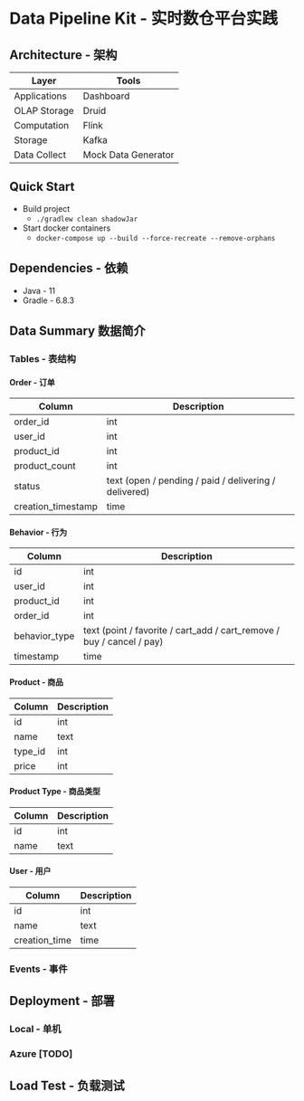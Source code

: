 # Data Pipeline Kit - 实时数仓平台实践

## Architecture - 架构
| Layer      | Tools |
| ----------- | ----------- |
| Applications | Dashboard  |
| OLAP Storage   | Druid     |
| Computation   | Flink     |
| Storage   | Kafka     |
| Data Collect   | Mock Data Generator  |

## Quick Start
* Build project
    * `./gradlew clean shadowJar`
* Start docker containers
    * `docker-compose up --build --force-recreate --remove-orphans`

## Dependencies - 依赖
* Java - 11
* Gradle - 6.8.3

## Data Summary 数据简介

### Tables - 表结构

#### Order - 订单
| Column      | Description |
| ----------- | ----------- |
| order_id | int  |
| user_id | int |
| product_id | int |
| product_count | int |
| status | text (open / pending / paid / delivering / delivered) |
| creation_timestamp | time |

#### Behavior - 行为
| Column      | Description |
| ----------- | ----------- |
| id | int |
| user_id | int |
| product_id | int |
| order_id | int  |
| behavior_type | text (point / favorite / cart_add / cart_remove / buy / cancel / pay) |
| timestamp | time |

#### Product - 商品
| Column      | Description |
| ----------- | ----------- |
| id | int |
| name | text |
| type_id | int |
| price | int |

#### Product Type - 商品类型
| Column      | Description |
| ----------- | ----------- |
| id | int |
| name | text |

#### User - 用户
| Column      | Description |
| ----------- | ----------- |
| id | int |
| name | text |
| creation_time | time |

### Events - 事件


## Deployment - 部署
### Local - 单机

### Azure [TODO]

## Load Test - 负载测试

